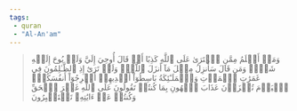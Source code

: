 ```yaml
---
tags: 
 - quran 
 - "Al-An'am"
---
```


> وَمَنۡ أَظۡلَمُ مِمَّنِ ٱفۡتَرَىٰ عَلَى ٱللَّهِ كَذِبًا أَوۡ قَالَ أُوحِيَ إِلَيَّ وَلَمۡ يُوحَ إِلَيۡهِ شَيۡءٞ وَمَن قَالَ سَأُنزِلُ مِثۡلَ مَآ أَنزَلَ ٱللَّهُۗ وَلَوۡ تَرَىٰٓ إِذِ ٱلظَّـٰلِمُونَ فِي غَمَرَٰتِ ٱلۡمَوۡتِ وَٱلۡمَلَـٰٓئِكَةُ بَاسِطُوٓاْ أَيۡدِيهِمۡ أَخۡرِجُوٓاْ أَنفُسَكُمُۖ ٱلۡيَوۡمَ تُجۡزَوۡنَ عَذَابَ ٱلۡهُونِ بِمَا كُنتُمۡ تَقُولُونَ عَلَى ٱللَّهِ غَيۡرَ ٱلۡحَقِّ وَكُنتُمۡ عَنۡ ءَايَٰتِهِۦ تَسۡتَكۡبِرُونَ
